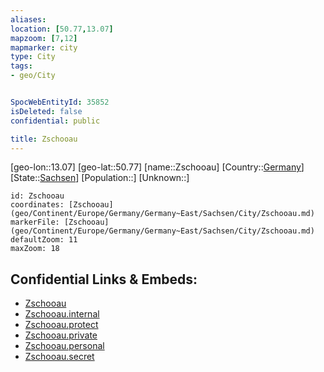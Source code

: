 ```yaml
---
aliases: 
location: [50.77,13.07]
mapzoom: [7,12] 
mapmarker: city 
type: City
tags:
- geo/City


SpocWebEntityId: 35852
isDeleted: false
confidential: public

title: Zschooau
---
```

[geo-lon::13.07]
[geo-lat::50.77]
[name::Zschooau]
[Country::[Germany](geo/Continent/Europe/Germany.md)]
[State::[Sachsen](geo/Continent/Europe/Germany/Germany~East/Sachsen.md)]
[Population::]
[Unknown::]


```leaflet
id: Zschooau
coordinates: [Zschooau](geo/Continent/Europe/Germany/Germany~East/Sachsen/City/Zschooau.md)
markerFile: [Zschooau](geo/Continent/Europe/Germany/Germany~East/Sachsen/City/Zschooau.md)
defaultZoom: 11 
maxZoom: 18
```


## Confidential Links & Embeds: 
- [Zschooau](../../../../../../../../_public/geo/Continent/Europe/Germany/Germany~East/Sachsen/City/Zschooau.md) 
- [Zschooau.internal](../../../../../../../../_internal/geo/Continent/Europe/Germany/Germany~East/Sachsen/City/Zschooau.internal.md) 
- [Zschooau.protect](../../../../../../../../_protect/geo/Continent/Europe/Germany/Germany~East/Sachsen/City/Zschooau.protect.md) 
- [Zschooau.private](../../../../../../../../_private/geo/Continent/Europe/Germany/Germany~East/Sachsen/City/Zschooau.private.md) 
- [Zschooau.personal](../../../../../../../../_personal/geo/Continent/Europe/Germany/Germany~East/Sachsen/City/Zschooau.personal.md) 
- [Zschooau.secret](../../../../../../../../_secret/geo/Continent/Europe/Germany/Germany~East/Sachsen/City/Zschooau.secret.md) 
